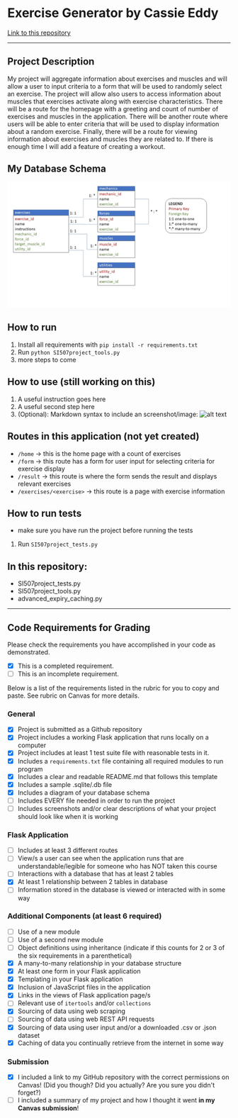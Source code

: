 # Exercise Generator by Cassie Eddy

[Link to this repository](https://github.com/cikeddy/SI507_Final)

---

## Project Description

My project will aggregate information about exercises and muscles and will allow a user to input criteria to a form that will be used to randomly select an exercise. The project will allow also users to access information about muscles that exercises activate along with exercise characteristics. There will be a route for the homepage with a greeting and count of number of exercises and muscles in the application. There will be another route where users will be able to enter criteria that will be used to display information about a random exercise. Finally, there will be a route for viewing information about exercises and muscles they are related to. If there is enough time I will add a feature of creating a workout.


## My Database Schema
![Exercise Generator Project Schema](database_diagram.jpg)

## How to run

1. Install all requirements with `pip install -r requirements.txt`
2. Run `python SI507project_tools.py` 
3. more steps to come

## How to use (still working on this)

1. A useful instruction goes here
2. A useful second step here
3. (Optional): Markdown syntax to include an screenshot/image: ![alt text](image.jpg)

## Routes in this application (not yet created)
- `/home` -> this is the home page with a count of exercises
- `/form` -> this route has a form for user input for selecting criteria for exercise display
- `/result` -> this route is where the form sends the result and displays relevant exercises
- `/exercises/<exercise>` -> this route is a page with  exercise information

## How to run tests
- make sure you have run the project before running the tests
1. Run `SI507project_tests.py`

## In this repository:
- SI507project_tests.py
- SI507project_tools.py
- advanced_expiry_caching.py

---
## Code Requirements for Grading
Please check the requirements you have accomplished in your code as demonstrated.
- [x] This is a completed requirement.
- [ ] This is an incomplete requirement.

Below is a list of the requirements listed in the rubric for you to copy and paste.  See rubric on Canvas for more details.

### General
- [x] Project is submitted as a Github repository
- [x] Project includes a working Flask application that runs locally on a computer
- [x] Project includes at least 1 test suite file with reasonable tests in it.
- [x] Includes a `requirements.txt` file containing all required modules to run program
- [x] Includes a clear and readable README.md that follows this template
- [x] Includes a sample .sqlite/.db file
- [x] Includes a diagram of your database schema
- [ ] Includes EVERY file needed in order to run the project
- [ ] Includes screenshots and/or clear descriptions of what your project should look like when it is working

### Flask Application
- [ ] Includes at least 3 different routes
- [ ] View/s a user can see when the application runs that are understandable/legible for someone who has NOT taken this course
- [ ] Interactions with a database that has at least 2 tables
- [x] At least 1 relationship between 2 tables in database
- [ ] Information stored in the database is viewed or interacted with in some way

### Additional Components (at least 6 required)
- [ ] Use of a new module
- [ ] Use of a second new module
- [ ] Object definitions using inheritance (indicate if this counts for 2 or 3 of the six requirements in a parenthetical)
- [x] A many-to-many relationship in your database structure
- [x] At least one form in your Flask application
- [x] Templating in your Flask application
- [x] Inclusion of JavaScript files in the application
- [x] Links in the views of Flask application page/s
- [ ] Relevant use of `itertools` and/or `collections`
- [x] Sourcing of data using web scraping
- [ ] Sourcing of data using web REST API requests
- [x] Sourcing of data using user input and/or a downloaded .csv or .json dataset
- [x] Caching of data you continually retrieve from the internet in some way

### Submission
- [x] I included a link to my GitHub repository with the correct permissions on Canvas! (Did you though? Did you actually? Are you sure you didn't forget?)
- [ ] I included a summary of my project and how I thought it went **in my Canvas submission**!
